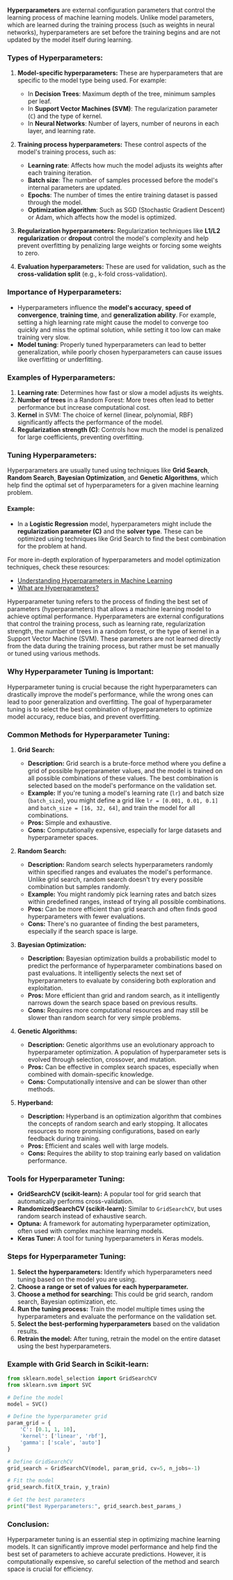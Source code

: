 **Hyperparameters** are external configuration parameters that control the learning process of machine learning models. Unlike model parameters, which are learned during the training process (such as weights in neural networks), hyperparameters are set before the training begins and are not updated by the model itself during learning.

### **Types of Hyperparameters:**
1. **Model-specific hyperparameters:** These are hyperparameters that are specific to the model type being used. For example:
   - In **Decision Trees**: Maximum depth of the tree, minimum samples per leaf.
   - In **Support Vector Machines (SVM)**: The regularization parameter (`C`) and the type of kernel.
   - In **Neural Networks**: Number of layers, number of neurons in each layer, and learning rate.

2. **Training process hyperparameters:** These control aspects of the model's training process, such as:
   - **Learning rate**: Affects how much the model adjusts its weights after each training iteration.
   - **Batch size**: The number of samples processed before the model's internal parameters are updated.
   - **Epochs**: The number of times the entire training dataset is passed through the model.
   - **Optimization algorithm**: Such as SGD (Stochastic Gradient Descent) or Adam, which affects how the model is optimized.

3. **Regularization hyperparameters:** Regularization techniques like **L1/L2 regularization** or **dropout** control the model's complexity and help prevent overfitting by penalizing large weights or forcing some weights to zero.

4. **Evaluation hyperparameters:** These are used for validation, such as the **cross-validation split** (e.g., k-fold cross-validation).

### **Importance of Hyperparameters:**
- Hyperparameters influence the **model's accuracy**, **speed of convergence**, **training time**, and **generalization ability**. For example, setting a high learning rate might cause the model to converge too quickly and miss the optimal solution, while setting it too low can make training very slow.
- **Model tuning**: Properly tuned hyperparameters can lead to better generalization, while poorly chosen hyperparameters can cause issues like overfitting or underfitting.

### **Examples of Hyperparameters:**
1. **Learning rate**: Determines how fast or slow a model adjusts its weights.
2. **Number of trees** in a Random Forest: More trees often lead to better performance but increase computational cost.
3. **Kernel** in SVM: The choice of kernel (linear, polynomial, RBF) significantly affects the performance of the model.
4. **Regularization strength (C)**: Controls how much the model is penalized for large coefficients, preventing overfitting.

### **Tuning Hyperparameters:**
Hyperparameters are usually tuned using techniques like **Grid Search**, **Random Search**, **Bayesian Optimization**, and **Genetic Algorithms**, which help find the optimal set of hyperparameters for a given machine learning problem.

#### **Example:**
- In a **Logistic Regression** model, hyperparameters might include the **regularization parameter (C)** and the **solver type**. These can be optimized using techniques like Grid Search to find the best combination for the problem at hand.

For more in-depth exploration of hyperparameters and model optimization techniques, check these resources:
- [Understanding Hyperparameters in Machine Learning](https://machinelearningmastery.com/a-tour-of-machine-learning-algorithms/)
- [What are Hyperparameters?](https://www.expert.ai/blog/machine-learning-glossary/hyperparameter/)

Hyperparameter tuning refers to the process of finding the best set of parameters (hyperparameters) that allows a machine learning model to achieve optimal performance. Hyperparameters are external configurations that control the training process, such as learning rate, regularization strength, the number of trees in a random forest, or the type of kernel in a Support Vector Machine (SVM). These parameters are not learned directly from the data during the training process, but rather must be set manually or tuned using various methods.

### **Why Hyperparameter Tuning is Important:**
Hyperparameter tuning is crucial because the right hyperparameters can drastically improve the model's performance, while the wrong ones can lead to poor generalization and overfitting. The goal of hyperparameter tuning is to select the best combination of hyperparameters to optimize model accuracy, reduce bias, and prevent overfitting.

### **Common Methods for Hyperparameter Tuning:**

1. **Grid Search:**
   - **Description:** Grid search is a brute-force method where you define a grid of possible hyperparameter values, and the model is trained on all possible combinations of these values. The best combination is selected based on the model's performance on the validation set.
   - **Example:** If you're tuning a model's learning rate (`lr`) and batch size (`batch_size`), you might define a grid like `lr = [0.001, 0.01, 0.1]` and `batch_size = [16, 32, 64]`, and train the model for all combinations.
   - **Pros:** Simple and exhaustive.
   - **Cons:** Computationally expensive, especially for large datasets and hyperparameter spaces.

2. **Random Search:**
   - **Description:** Random search selects hyperparameters randomly within specified ranges and evaluates the model's performance. Unlike grid search, random search doesn't try every possible combination but samples randomly.
   - **Example:** You might randomly pick learning rates and batch sizes within predefined ranges, instead of trying all possible combinations.
   - **Pros:** Can be more efficient than grid search and often finds good hyperparameters with fewer evaluations.
   - **Cons:** There's no guarantee of finding the best parameters, especially if the search space is large.

3. **Bayesian Optimization:**
   - **Description:** Bayesian optimization builds a probabilistic model to predict the performance of hyperparameter combinations based on past evaluations. It intelligently selects the next set of hyperparameters to evaluate by considering both exploration and exploitation.
   - **Pros:** More efficient than grid and random search, as it intelligently narrows down the search space based on previous results.
   - **Cons:** Requires more computational resources and may still be slower than random search for very simple problems.

4. **Genetic Algorithms:**
   - **Description:** Genetic algorithms use an evolutionary approach to hyperparameter optimization. A population of hyperparameter sets is evolved through selection, crossover, and mutation.
   - **Pros:** Can be effective in complex search spaces, especially when combined with domain-specific knowledge.
   - **Cons:** Computationally intensive and can be slower than other methods.

5. **Hyperband:**
   - **Description:** Hyperband is an optimization algorithm that combines the concepts of random search and early stopping. It allocates resources to more promising configurations, based on early feedback during training.
   - **Pros:** Efficient and scales well with large models.
   - **Cons:** Requires the ability to stop training early based on validation performance.

### **Tools for Hyperparameter Tuning:**
- **GridSearchCV (scikit-learn):** A popular tool for grid search that automatically performs cross-validation.
- **RandomizedSearchCV (scikit-learn):** Similar to `GridSearchCV`, but uses random search instead of exhaustive search.
- **Optuna:** A framework for automating hyperparameter optimization, often used with complex machine learning models.
- **Keras Tuner:** A tool for tuning hyperparameters in Keras models.
  
### **Steps for Hyperparameter Tuning:**
1. **Select the hyperparameters:** Identify which hyperparameters need tuning based on the model you are using.
2. **Choose a range or set of values for each hyperparameter.**
3. **Choose a method for searching:** This could be grid search, random search, Bayesian optimization, etc.
4. **Run the tuning process:** Train the model multiple times using the hyperparameters and evaluate the performance on the validation set.
5. **Select the best-performing hyperparameters** based on the validation results.
6. **Retrain the model:** After tuning, retrain the model on the entire dataset using the best hyperparameters.

### **Example with Grid Search in Scikit-learn:**
```python
from sklearn.model_selection import GridSearchCV
from sklearn.svm import SVC

# Define the model
model = SVC()

# Define the hyperparameter grid
param_grid = {
    'C': [0.1, 1, 10],
    'kernel': ['linear', 'rbf'],
    'gamma': ['scale', 'auto']
}

# Define GridSearchCV
grid_search = GridSearchCV(model, param_grid, cv=5, n_jobs=-1)

# Fit the model
grid_search.fit(X_train, y_train)

# Get the best parameters
print("Best Hyperparameters:", grid_search.best_params_)
```

### **Conclusion:**
Hyperparameter tuning is an essential step in optimizing machine learning models. It can significantly improve model performance and help find the best set of parameters to achieve accurate predictions. However, it is computationally expensive, so careful selection of the method and search space is crucial for efficiency.